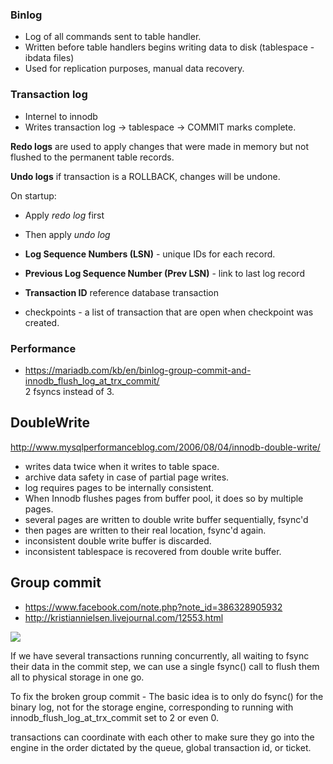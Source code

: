 ### Binlog

* Log of all commands sent to table handler.
* Written before table handlers begins writing data to disk (tablespace - ibdata files)
* Used for replication purposes, manual data recovery. 

### Transaction log

* Internel to innodb
* Writes transaction log -> tablespace -> COMMIT marks complete.

__Redo logs__ are used to apply changes that were made in memory but not flushed to the permanent table records.

__Undo logs__ if transaction is a ROLLBACK, changes will be undone.

On startup:
* Apply _redo log_ first
* Then apply _undo log_

* __Log Sequence Numbers (LSN)__ - unique IDs for each record.
* __Previous Log Sequence Number (Prev LSN)__ - link to last log record
* __Transaction ID__ reference database transaction
* checkpoints - a list of transaction that are open when checkpoint was created.

### Performance

* https://mariadb.com/kb/en/binlog-group-commit-and-innodb_flush_log_at_trx_commit/  
  2 fsyncs instead of 3.

## DoubleWrite

http://www.mysqlperformanceblog.com/2006/08/04/innodb-double-write/

- writes data twice when it writes to table space.
- archive data safety in case of partial page writes.
- log requires pages to be internally consistent. 
- When Innodb flushes pages from buffer pool, it does so by multiple pages.
- several pages are written to double write buffer sequentially, fsync'd
- then pages are written to their real location, fsync'd again.
- inconsistent double write buffer is discarded.
- inconsistent tablespace is recovered from double write buffer.

## Group commit 

- https://www.facebook.com/note.php?note_id=386328905932
- http://kristiannielsen.livejournal.com/12553.html

![](http://knielsen-hq.org/maria/fix-group-commit-1.png)

If we have several transactions running concurrently, all waiting to fsync their data in the commit step, we can use a single fsync() call to flush them all to physical storage in one go. 

To fix the broken group commit - The basic idea is to only do fsync() for the binary log, not for the storage engine, corresponding to running with innodb_flush_log_at_trx_commit set to 2 or even 0.

transactions can coordinate with each other to make sure they go into the engine in the order dictated by the queue, global transaction id, or ticket.
